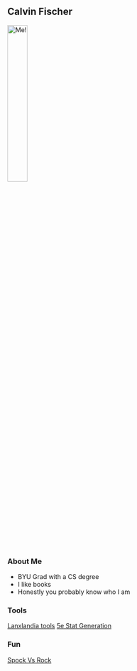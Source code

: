 

## Calvin Fischer

<img src="https://calvinlf.github.io/docs/DSC_3016.jpg"  width="30%" height="30%" alt="Me!">

### About Me
- BYU Grad with a CS degree
- I like books
- Honestly you probably know who I am

### Tools
[Lanxlandia tools](https://calvinlf.github.io/DndTools/lanxlandia)
[5e Stat Generation](https://calvinlf.github.io/DndTools/stat_gen)

### Fun
[Spock Vs Rock](https://calvinlf.github.io/SvR/play.html)
